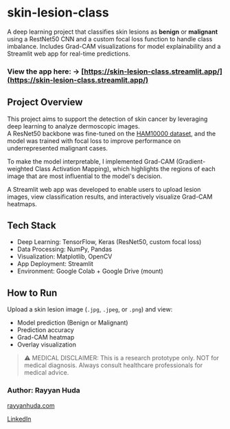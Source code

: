 # skin-lesion-class
A deep learning project that classifies skin lesions as **benign** or **malignant** using a RestNet50 CNN and a custom focal loss function to handle class imbalance. Includes Grad-CAM visualizations for model explainability and a Streamlit web app for real-time predictions.  

### View the app here: -> [https://skin-lesion-class.streamlit.app/](https://skin-lesion-class.streamlit.app/)


## Project Overview

This project aims to support the detection of skin cancer by leveraging deep learning to analyze dermoscopic images.  
A ResNet50 backbone was fine-tuned on the 
[HAM10000 dataset](https://www.kaggle.com/datasets/kmader/skin-cancer-mnist-ham10000), and the model was trained with focal loss to improve performance on underrepresented malignant cases.  

To make the model interpretable, I implemented Grad-CAM (Gradient-weighted Class Activation Mapping), which highlights the regions of each image that are most influential to the model's decision.  

A Streamlit web app was developed to enable users to upload lesion images, view classification results, and interactively visualize Grad-CAM heatmaps.  

## Tech Stack
- Deep Learning: TensorFlow, Keras (ResNet50, custom focal loss)
- Data Processing: NumPy, Pandas
- Visualization: Matplotlib, OpenCV
- App Deployment: Streamlit
- Environment: Google Colab + Google Drive (mount)

## How to Run
Upload a skin lesion image (`.jpg`, `.jpeg`, or `.png`) and view:
- Model prediction (Benign or Malignant)
- Prediction accuracy
- Grad-CAM heatmap
- Overlay visualization

> ⚠️ MEDICAL DISCLAIMER: This is a research prototype only. NOT for medical diagnosis. Always consult healthcare professionals for medical advice.

### Author: Rayyan Huda

[rayyanhuda.com](https://rayyanhuda.com/)  

[LinkedIn](https://www.linkedin.com/in/rayyanhuda/)
